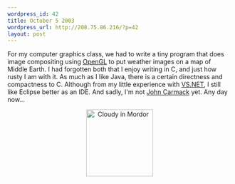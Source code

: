 ```yaml
--- 
wordpress_id: 42
title: October 5 2003
wordpress_url: http://208.75.86.216/?p=42
layout: post
---
```

For my computer graphics class, we had to write a tiny program that does image compositing using <a href="http://www.opengl.org">OpenGL</a> to put weather images on a map of Middle Earth. I had forgotten both that I enjoy writing in C, and just how rusty I am with it. As much as I like Java, there is a certain directness and compactness to C. Although from my little experience with <a href="http://msdn.microsoft.com/vstudio/">VS.NET</a>, I still like Eclipse better as an IDE. And sadly, I'm not <a href="http://www.bluesnews.com/plans/1/">John Carmack</a> yet. Any day now...

<center><a href="http://graysky.org/mgc/pics/cloudy_mordor.jpg">
<img src="http://graysky.org/mgc/pics/cloudy_mordor.jpg" border="0" width="150" height="150" alt="Cloudy in Mordor">
</a></center>
